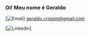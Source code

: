 

### Oi! Meu nome é Geraldo

[![Email](https://img.shields.io/badge/Gmail-D14836?style=for-the-badge&logo=gmail&logoColor=white)] geraldo.crispim@gmail.com

[![Linkedin](https://img.shields.io/badge/LinkedIn-0077B5?style=for-the-badge&logo=linkedin&logoColor=white)]




